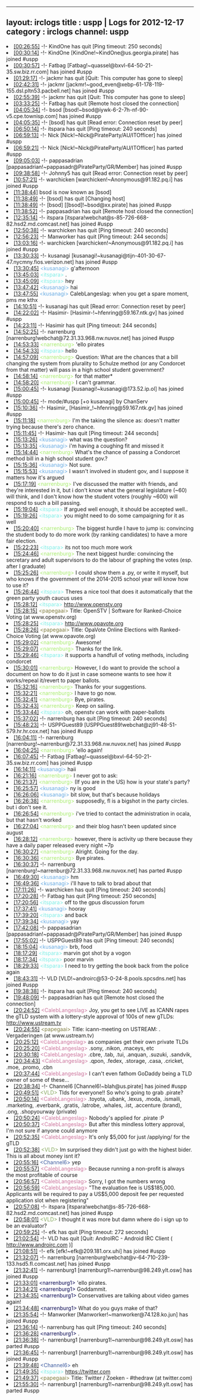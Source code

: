 
---
layout: irclogs
title : uspp | Logs for 2012-12-17
category : irclogs
channel: uspp
---
<li class="logitem"><a href="#00:26:55" name="00:26:55" class="time">[00:26:55]</a> -!- <span class="quit">KindOne</span> has quit [Ping timeout: 250 seconds] </li>
<li class="logitem"><a href="#00:30:14" name="00:30:14" class="time">[00:30:14]</a> -!- <span class="join">KindOne</span> [KindOne!~KindOne@us.georgia.pirate] has joined #uspp </li>
<li class="logitem"><a href="#00:30:57" name="00:30:57" class="time">[00:30:57]</a> -!- <span class="join">Fatbag</span> [Fatbag!~quassel@bxvl-64-50-21-35.sw.biz.rr.com] has joined #uspp </li>
<li class="logitem"><a href="#01:29:17" name="01:29:17" class="time">[01:29:17]</a> -!- <span class="quit">jackmr</span> has quit [Quit: This computer has gone to sleep] </li>
<li class="logitem"><a href="#02:42:31" name="02:42:31" class="time">[02:42:31]</a> -!- <span class="join">jackmr</span> [jackmr!~good_even@xebp-61-178-119-155.dsl.pltn53.pacbell.net] has joined #uspp </li>
<li class="logitem"><a href="#02:55:39" name="02:55:39" class="time">[02:55:39]</a> -!- <span class="quit">jackmr</span> has quit [Quit: This computer has gone to sleep] </li>
<li class="logitem"><a href="#03:33:25" name="03:33:25" class="time">[03:33:25]</a> -!- <span class="quit">Fatbag</span> has quit [Remote host closed the connection] </li>
<li class="logitem"><a href="#04:05:34" name="04:05:34" class="time">[04:05:34]</a> -!- <span class="join">bsod</span> [bsod!~bsod@iywk-6-2-7h-nf-90-v5.cpe.townisp.com] has joined #uspp </li>
<li class="logitem"><a href="#04:05:35" name="04:05:35" class="time">[04:05:35]</a> -!- <span class="quit">[bsod]</span> has quit [Read error: Connection reset by peer] </li>
<li class="logitem"><a href="#06:50:14" name="06:50:14" class="time">[06:50:14]</a> -!- <span class="quit">itspara</span> has quit [Ping timeout: 240 seconds] </li>
<li class="logitem"><a href="#06:59:13" name="06:59:13" class="time">[06:59:13]</a> -!- <span class="join">Nick</span> [Nick!~Nick@PirateParty/AU/ITOfficer] has joined #uspp </li>
<li class="logitem"><a href="#06:59:21" name="06:59:21" class="time">[06:59:21]</a> -!- <span class="part">Nick</span> [Nick!~Nick@PirateParty/AU/ITOfficer] has parted #uspp </li>
<li class="logitem"><a href="#09:05:03" name="09:05:03" class="time">[09:05:03]</a> -!- <span class="join">pappasadrian</span> [pappasadrian!~pappasadr@PirateParty/GR/Member] has joined #uspp </li>
<li class="logitem"><a href="#09:38:58" name="09:38:58" class="time">[09:38:58]</a> -!- <span class="quit">Johnny5</span> has quit [Read error: Connection reset by peer] </li>
<li class="logitem"><a href="#10:57:21" name="10:57:21" class="time">[10:57:21]</a> -!- <span class="join">warchicken</span> [warchicken!~Anonymous@91.182.pq.i] has joined #uspp </li>
<li class="logitem"><a href="#11:38:44" name="11:38:44" class="time">[11:38:44]</a> <span class="nick">bsod</span> is now known as <span class="nick">[bsod]</span> </li>
<li class="logitem"><a href="#11:38:49" name="11:38:49" class="time">[11:38:49]</a> -!- <span class="quit">[bsod]</span> has quit [Changing host] </li>
<li class="logitem"><a href="#11:38:49" name="11:38:49" class="time">[11:38:49]</a> -!- <span class="join">[bsod]</span> [[bsod]!~bsod@xx.pirate] has joined #uspp </li>
<li class="logitem"><a href="#11:38:52" name="11:38:52" class="time">[11:38:52]</a> -!- <span class="quit">pappasadrian</span> has quit [Remote host closed the connection] </li>
<li class="logitem"><a href="#12:35:14" name="12:35:14" class="time">[12:35:14]</a> -!- <span class="join">itspara</span> [itspara!webchat@s-85-726-668-82.hsd2.md.comcast.net] has joined #uspp </li>
<li class="logitem"><a href="#12:50:38" name="12:50:38" class="time">[12:50:38]</a> -!- <span class="quit">warchicken</span> has quit [Ping timeout: 240 seconds] </li>
<li class="logitem"><a href="#12:56:23" name="12:56:23" class="time">[12:56:23]</a> -!- <span class="quit">Manworker</span> has quit [Ping timeout: 244 seconds] </li>
<li class="logitem"><a href="#13:03:16" name="13:03:16" class="time">[13:03:16]</a> -!- <span class="join">warchicken</span> [warchicken!~Anonymous@91.182.pq.i] has joined #uspp </li>
<li class="logitem"><a href="#13:30:33" name="13:30:33" class="time">[13:30:33]</a> -!- <span class="join">kusanagi</span> [kusanagi!~kusanagi@tijn-401-30-67-47.nycmny.fios.verizon.net] has joined #uspp </li>
<li class="logitem"><a href="#13:30:45" name="13:30:45" class="time">[13:30:45]</a> <span class="person" style="color:#6aace3">&lt;kusanagi&gt;</span> g'afternoon </li>
<li class="logitem"><a href="#13:45:03" name="13:45:03" class="time">[13:45:03]</a> <span class="person" style="color:#7deee6">&lt;itspara&gt;</span> . </li>
<li class="logitem"><a href="#13:45:09" name="13:45:09" class="time">[13:45:09]</a> <span class="person" style="color:#7deee6">&lt;itspara&gt;</span> hey </li>
<li class="logitem"><a href="#13:47:42" name="13:47:42" class="time">[13:47:42]</a> <span class="person" style="color:#6aace3">&lt;kusanagi&gt;</span> hai </li>
<li class="logitem"><a href="#13:47:55" name="13:47:55" class="time">[13:47:55]</a> <span class="person" style="color:#6aace3">&lt;kusanagi&gt;</span> CalebLangeslag: when you get a spare moment, pms me kthx </li>
<li class="logitem"><a href="#14:10:51" name="14:10:51" class="time">[14:10:51]</a> -!- <span class="quit">kusanagi</span> has quit [Read error: Connection reset by peer] </li>
<li class="logitem"><a href="#14:22:02" name="14:22:02" class="time">[14:22:02]</a> -!- <span class="join">Hasimir-</span> [Hasimir-!~hfenring@59.167.ntk.gv] has joined #uspp </li>
<li class="logitem"><a href="#14:23:11" name="14:23:11" class="time">[14:23:11]</a> -!- <span class="quit">Hasimir</span> has quit [Ping timeout: 244 seconds] </li>
<li class="logitem"><a href="#14:52:25" name="14:52:25" class="time">[14:52:25]</a> -!- <span class="join">narrenburg</span> [narrenburg!webchat@72.31.33.968.nw.nuvox.net] has joined #uspp </li>
<li class="logitem"><a href="#14:53:33" name="14:53:33" class="time">[14:53:33]</a> <span class="person" style="color:#a8ec6e">&lt;narrenburg&gt;</span> 'ello pirates </li>
<li class="logitem"><a href="#14:54:33" name="14:54:33" class="time">[14:54:33]</a> <span class="person" style="color:#7deee6">&lt;itspara&gt;</span> hello </li>
<li class="logitem"><a href="#14:57:09" name="14:57:09" class="time">[14:57:09]</a> <span class="person" style="color:#a8ec6e">&lt;narrenburg&gt;</span> Question: What are the chances that a bill changing the system from plurality to Schulze method (or any Condorcet from that matter) will pass in a high school student government? </li>
<li class="logitem"><a href="#14:58:14" name="14:58:14" class="time">[14:58:14]</a> <span class="person" style="color:#a8ec6e">&lt;narrenburg&gt;</span> for that matter* </li>
<li class="logitem"><a href="#14:58:20" name="14:58:20" class="time">[14:58:20]</a> <span class="person" style="color:#a8ec6e">&lt;narrenburg&gt;</span> I can't grammar. </li>
<li class="logitem"><a href="#15:00:45" name="15:00:45" class="time">[15:00:45]</a> -!- <span class="join">kusanagi</span> [kusanagi!~kusanagi@173.52.ip.ol] has joined #uspp </li>
<li class="logitem"><a href="#15:00:45" name="15:00:45" class="time">[15:00:45]</a> -!- mode/<span class="mode">#uspp</span> [+o kusanagi] by ChanServ </li>
<li class="logitem"><a href="#15:10:36" name="15:10:36" class="time">[15:10:36]</a> -!- <span class="join">Hasimir_</span> [Hasimir_!~hfenring@59.167.ntk.gv] has joined #uspp </li>
<li class="logitem"><a href="#15:11:18" name="15:11:18" class="time">[15:11:18]</a> <span class="person" style="color:#a8ec6e">&lt;narrenburg&gt;</span> I'm the taking the silence as: doesn't matter trying because there's zero chance. </li>
<li class="logitem"><a href="#15:11:45" name="15:11:45" class="time">[15:11:45]</a> -!- <span class="quit">Hasimir-</span> has quit [Ping timeout: 244 seconds] </li>
<li class="logitem"><a href="#15:13:26" name="15:13:26" class="time">[15:13:26]</a> <span class="person" style="color:#6aace3">&lt;kusanagi&gt;</span> what was the question? </li>
<li class="logitem"><a href="#15:13:35" name="15:13:35" class="time">[15:13:35]</a> <span class="person" style="color:#6aace3">&lt;kusanagi&gt;</span> i'm having a coughing fit and missed it </li>
<li class="logitem"><a href="#15:14:44" name="15:14:44" class="time">[15:14:44]</a> <span class="person" style="color:#a8ec6e">&lt;narrenburg&gt;</span> What's the chance of passing a Condorcet method bill in a high school student gov.? </li>
<li class="logitem"><a href="#15:15:36" name="15:15:36" class="time">[15:15:36]</a> <span class="person" style="color:#6aace3">&lt;kusanagi&gt;</span> Not sure. </li>
<li class="logitem"><a href="#15:15:53" name="15:15:53" class="time">[15:15:53]</a> <span class="person" style="color:#6aace3">&lt;kusanagi&gt;</span> I wasn't involved in student gov, and I suppose it matters how it's argued </li>
<li class="logitem"><a href="#15:17:19" name="15:17:19" class="time">[15:17:19]</a> <span class="person" style="color:#a8ec6e">&lt;narrenburg&gt;</span> I've discussed the matter with friends, and they're interested in it, but i don't know what the general legislature (~60) will think, and I don't know how the student voters (roughly ~600) will respond to such a bill passing. </li>
<li class="logitem"><a href="#15:19:04" name="15:19:04" class="time">[15:19:04]</a> <span class="person" style="color:#7deee6">&lt;itspara&gt;</span> If argued well enough, it should be accepted well.. </li>
<li class="logitem"><a href="#15:19:26" name="15:19:26" class="time">[15:19:26]</a> <span class="person" style="color:#7deee6">&lt;itspara&gt;</span> you might need to do some campaigning for it as well </li>
<li class="logitem"><a href="#15:20:40" name="15:20:40" class="time">[15:20:40]</a> <span class="person" style="color:#a8ec6e">&lt;narrenburg&gt;</span> The biggest hurdle I have to jump is: convincing the student body to do more work (by ranking candidates) to have a more fair election. </li>
<li class="logitem"><a href="#15:22:23" name="15:22:23" class="time">[15:22:23]</a> <span class="person" style="color:#7deee6">&lt;itspara&gt;</span> its not too much more work </li>
<li class="logitem"><a href="#15:24:46" name="15:24:46" class="time">[15:24:46]</a> <span class="person" style="color:#a8ec6e">&lt;narrenburg&gt;</span> The next biggest hurdle: convincing the secretary and adult supervisors to do the labour of graphing the votes (esp. after I graduate) </li>
<li class="logitem"><a href="#15:25:26" name="15:25:26" class="time">[15:25:26]</a> <span class="person" style="color:#a8ec6e">&lt;narrenburg&gt;</span> I could show them a .py, or write it myself, but who knows if the government of the 2014-2015 school year will know how to use it? </li>
<li class="logitem"><a href="#15:26:44" name="15:26:44" class="time">[15:26:44]</a> <span class="person" style="color:#7deee6">&lt;itspara&gt;</span> Theres a nice tool that does it automatically that the green party youth caucus uses  </li>
<li class="logitem"><a href="#15:28:12" name="15:28:12" class="time">[15:28:12]</a> <span class="person" style="color:#7deee6">&lt;itspara&gt;</span> <a href="http://www.openstv.org/" target="_blank">http://www.openstv.org</a> </li>
<li class="logitem"><a href="#15:28:15" name="15:28:15" class="time">[15:28:15]</a> <span class="person" style="color:#817e41">&lt;papegaai&gt;</span> Title: OpenSTV | Software for Ranked-Choice Voting (at www.openstv.org) </li>
<li class="logitem"><a href="#15:28:25" name="15:28:25" class="time">[15:28:25]</a> <span class="person" style="color:#7deee6">&lt;itspara&gt;</span> <a href="http://www.opavote.org/" target="_blank">http://www.opavote.org</a> </li>
<li class="logitem"><a href="#15:28:26" name="15:28:26" class="time">[15:28:26]</a> <span class="person" style="color:#817e41">&lt;papegaai&gt;</span> Title: OpaVote Online Elections with Ranked-Choice Voting (at www.opavote.org) </li>
<li class="logitem"><a href="#15:29:02" name="15:29:02" class="time">[15:29:02]</a> <span class="person" style="color:#a8ec6e">&lt;narrenburg&gt;</span> Awesome! </li>
<li class="logitem"><a href="#15:29:07" name="15:29:07" class="time">[15:29:07]</a> <span class="person" style="color:#a8ec6e">&lt;narrenburg&gt;</span> Thanks for the link. </li>
<li class="logitem"><a href="#15:29:46" name="15:29:46" class="time">[15:29:46]</a> <span class="person" style="color:#7deee6">&lt;itspara&gt;</span> it supports a handfull of voting methods, including condorcet  </li>
<li class="logitem"><a href="#15:30:01" name="15:30:01" class="time">[15:30:01]</a> <span class="person" style="color:#a8ec6e">&lt;narrenburg&gt;</span> However, I do want to provide the school a document on how to do it just in case someone wants to see how it works/repeal it/revert to paper ballots. </li>
<li class="logitem"><a href="#15:32:16" name="15:32:16" class="time">[15:32:16]</a> <span class="person" style="color:#a8ec6e">&lt;narrenburg&gt;</span> Thanks for your suggestions. </li>
<li class="logitem"><a href="#15:32:21" name="15:32:21" class="time">[15:32:21]</a> <span class="person" style="color:#a8ec6e">&lt;narrenburg&gt;</span> I have to go now. </li>
<li class="logitem"><a href="#15:32:41" name="15:32:41" class="time">[15:32:41]</a> <span class="person" style="color:#a8ec6e">&lt;narrenburg&gt;</span> Bye, pirates. </li>
<li class="logitem"><a href="#15:32:43" name="15:32:43" class="time">[15:32:43]</a> <span class="person" style="color:#a8ec6e">&lt;narrenburg&gt;</span> Keep on sailing. </li>
<li class="logitem"><a href="#15:33:44" name="15:33:44" class="time">[15:33:44]</a> <span class="person" style="color:#7deee6">&lt;itspara&gt;</span> oh, openstv can work with paper-ballots </li>
<li class="logitem"><a href="#15:37:02" name="15:37:02" class="time">[15:37:02]</a> -!- <span class="quit">narrenburg</span> has quit [Ping timeout: 240 seconds] </li>
<li class="logitem"><a href="#15:48:23" name="15:48:23" class="time">[15:48:23]</a> -!- <span class="join">USPPGuest89</span> [USPPGuest89!webchat@zj91-48-51-579.hr.hr.cox.net] has joined #uspp </li>
<li class="logitem"><a href="#16:04:11" name="16:04:11" class="time">[16:04:11]</a> -!- <span class="join">narrenburg</span> [narrenburg!~narrenbur@72.31.33.968.nw.nuvox.net] has joined #uspp </li>
<li class="logitem"><a href="#16:04:25" name="16:04:25" class="time">[16:04:25]</a> <span class="person" style="color:#a8ec6e">&lt;narrenburg&gt;</span> 'ello again! </li>
<li class="logitem"><a href="#16:07:45" name="16:07:45" class="time">[16:07:45]</a> -!- <span class="join">Fatbag</span> [Fatbag!~quassel@bxvl-64-50-21-35.sw.biz.rr.com] has joined #uspp </li>
<li class="logitem"><a href="#16:14:11" name="16:14:11" class="time">[16:14:11]</a> <span class="person" style="color:#6aace3">&lt;kusanagi&gt;</span> haii </li>
<li class="logitem"><a href="#16:21:16" name="16:21:16" class="time">[16:21:16]</a> <span class="person" style="color:#a8ec6e">&lt;narrenburg&gt;</span> I never got to ask: </li>
<li class="logitem"><a href="#16:21:37" name="16:21:37" class="time">[16:21:37]</a> <span class="person" style="color:#a8ec6e">&lt;narrenburg&gt;</span> (If you are in the  US) how is your state's party? </li>
<li class="logitem"><a href="#16:25:57" name="16:25:57" class="time">[16:25:57]</a> <span class="person" style="color:#6aace3">&lt;kusanagi&gt;</span> ny is good </li>
<li class="logitem"><a href="#16:26:06" name="16:26:06" class="time">[16:26:06]</a> <span class="person" style="color:#6aace3">&lt;kusanagi&gt;</span> bit slow, but that's because holidays </li>
<li class="logitem"><a href="#16:26:38" name="16:26:38" class="time">[16:26:38]</a> <span class="person" style="color:#a8ec6e">&lt;narrenburg&gt;</span> supposedly, fl is a bigshot in the party circles. but i don't see it. </li>
<li class="logitem"><a href="#16:26:54" name="16:26:54" class="time">[16:26:54]</a> <span class="person" style="color:#a8ec6e">&lt;narrenburg&gt;</span> i've tried to contact the administration in ocala, but that hasn't worked </li>
<li class="logitem"><a href="#16:27:04" name="16:27:04" class="time">[16:27:04]</a> <span class="person" style="color:#a8ec6e">&lt;narrenburg&gt;</span> and their blog hasn't been updated since august </li>
<li class="logitem"><a href="#16:28:12" name="16:28:12" class="time">[16:28:12]</a> <span class="person" style="color:#a8ec6e">&lt;narrenburg&gt;</span> however, there is activity up there because they have a daily paper released every night ~7p </li>
<li class="logitem"><a href="#16:30:27" name="16:30:27" class="time">[16:30:27]</a> <span class="person" style="color:#a8ec6e">&lt;narrenburg&gt;</span> Alright. Going for the day. </li>
<li class="logitem"><a href="#16:30:36" name="16:30:36" class="time">[16:30:36]</a> <span class="person" style="color:#a8ec6e">&lt;narrenburg&gt;</span> Bye pirates. </li>
<li class="logitem"><a href="#16:30:37" name="16:30:37" class="time">[16:30:37]</a> -!- <span class="part">narrenburg</span> [narrenburg!~narrenbur@72.31.33.968.nw.nuvox.net] has parted #uspp </li>
<li class="logitem"><a href="#16:49:30" name="16:49:30" class="time">[16:49:30]</a> <span class="person" style="color:#6aace3">&lt;kusanagi&gt;</span> hm </li>
<li class="logitem"><a href="#16:49:36" name="16:49:36" class="time">[16:49:36]</a> <span class="person" style="color:#6aace3">&lt;kusanagi&gt;</span> i'll have to talk to brad about that </li>
<li class="logitem"><a href="#17:11:26" name="17:11:26" class="time">[17:11:26]</a> -!- <span class="quit">warchicken</span> has quit [Ping timeout: 240 seconds] </li>
<li class="logitem"><a href="#17:20:28" name="17:20:28" class="time">[17:20:28]</a> -!- <span class="quit">Fatbag</span> has quit [Ping timeout: 250 seconds] </li>
<li class="logitem"><a href="#17:20:56" name="17:20:56" class="time">[17:20:56]</a> <span class="person" style="color:#7deee6">&lt;itspara&gt;</span> off to the gpus discussion forum </li>
<li class="logitem"><a href="#17:37:41" name="17:37:41" class="time">[17:37:41]</a> <span class="person" style="color:#6aace3">&lt;kusanagi&gt;</span> hooray </li>
<li class="logitem"><a href="#17:39:20" name="17:39:20" class="time">[17:39:20]</a> <span class="person" style="color:#7deee6">&lt;itspara&gt;</span> and back </li>
<li class="logitem"><a href="#17:39:34" name="17:39:34" class="time">[17:39:34]</a> <span class="person" style="color:#6aace3">&lt;kusanagi&gt;</span> yay </li>
<li class="logitem"><a href="#17:42:08" name="17:42:08" class="time">[17:42:08]</a> -!- <span class="join">pappasadrian</span> [pappasadrian!~pappasadr@PirateParty/GR/Member] has joined #uspp </li>
<li class="logitem"><a href="#17:55:02" name="17:55:02" class="time">[17:55:02]</a> -!- <span class="quit">USPPGuest89</span> has quit [Ping timeout: 240 seconds] </li>
<li class="logitem"><a href="#18:15:04" name="18:15:04" class="time">[18:15:04]</a> <span class="person" style="color:#6aace3">&lt;kusanagi&gt;</span> brb, food </li>
<li class="logitem"><a href="#18:17:29" name="18:17:29" class="time">[18:17:29]</a> <span class="person" style="color:#7deee6">&lt;itspara&gt;</span> marvin got shot by a vogon </li>
<li class="logitem"><a href="#18:17:34" name="18:17:34" class="time">[18:17:34]</a> <span class="person" style="color:#7deee6">&lt;itspara&gt;</span> poor marvin </li>
<li class="logitem"><a href="#18:29:33" name="18:29:33" class="time">[18:29:33]</a> <span class="person" style="color:#7deee6">&lt;itspara&gt;</span> I need to try getting the book back from the police again </li>
<li class="logitem"><a href="#18:43:31" name="18:43:31" class="time">[18:43:31]</a> -!- <span class="join">VLD</span> [VLD!~androirc@53-0-24-8.pools.spcsdns.net] has joined #uspp </li>
<li class="logitem"><a href="#19:38:38" name="19:38:38" class="time">[19:38:38]</a> -!- <span class="quit">itspara</span> has quit [Ping timeout: 240 seconds] </li>
<li class="logitem"><a href="#19:48:09" name="19:48:09" class="time">[19:48:09]</a> -!- <span class="quit">pappasadrian</span> has quit [Remote host closed the connection] </li>
<li class="logitem"><a href="#20:24:52" name="20:24:52" class="time">[20:24:52]</a> <span class="person" style="color:#cc749c">&lt;CalebLangeslag&gt;</span> Joy, you get to see LIVE as ICANN rapes the gTLD system with a lottery-style approval of 100s of new gTLDs: <a href="http://www.ustream.tv/channel/icann-meeting" target="_blank">http://www.ustream.tv</a> </li>
<li class="logitem"><a href="#20:24:55" name="20:24:55" class="time">[20:24:55]</a> <span class="person" style="color:#817e41">&lt;papegaai&gt;</span> Title: icann-meeting on USTREAM: . Vergaderingen (at www.ustream.tv) </li>
<li class="logitem"><a href="#20:25:12" name="20:25:12" class="time">[20:25:12]</a> <span class="person" style="color:#cc749c">&lt;CalebLangeslag&gt;</span> as companies get their own private TLDs </li>
<li class="logitem"><a href="#20:25:20" name="20:25:20" class="time">[20:25:20]</a> <span class="person" style="color:#cc749c">&lt;CalebLangeslag&gt;</span> .sony, .nikon, .maceys, etc </li>
<li class="logitem"><a href="#20:30:18" name="20:30:18" class="time">[20:30:18]</a> <span class="person" style="color:#cc749c">&lt;CalebLangeslag&gt;</span> .cbre, .tab, .tui, .anquan, .suzuki, .sandvik,  </li>
<li class="logitem"><a href="#20:34:43" name="20:34:43" class="time">[20:34:43]</a> <span class="person" style="color:#cc749c">&lt;CalebLangeslag&gt;</span> .qpon, .fedex, .storage, .casa, .cricket, .moe, .promo, .cbn </li>
<li class="logitem"><a href="#20:37:44" name="20:37:44" class="time">[20:37:44]</a> <span class="person" style="color:#cc749c">&lt;CalebLangeslag&gt;</span> I can't even fathom GoDaddy being a TLD owner of some of these... </li>
<li class="logitem"><a href="#20:38:34" name="20:38:34" class="time">[20:38:34]</a> -!- <span class="join">Channel6</span> [Channel6!~blah@us.pirate] has joined #uspp </li>
<li class="logitem"><a href="#20:49:51" name="20:49:51" class="time">[20:49:51]</a> <span class="person" style="color:#84a75c">&lt;VLD&gt;</span> Tlds for everyone!! So who's going to grab .pirate? </li>
<li class="logitem"><a href="#20:50:14" name="20:50:14" class="time">[20:50:14]</a> <span class="person" style="color:#cc749c">&lt;CalebLangeslag&gt;</span> .toyota, .ubank, .lexus, .moda, .ismaili, .marketing, .everbank, .gratis, .latrobe, .whales, .ist, .accenture (brand), .ong, .shopyourway (private) </li>
<li class="logitem"><a href="#20:50:24" name="20:50:24" class="time">[20:50:24]</a> <span class="person" style="color:#cc749c">&lt;CalebLangeslag&gt;</span> Nobody's applied for .pirate :P </li>
<li class="logitem"><a href="#20:50:37" name="20:50:37" class="time">[20:50:37]</a> <span class="person" style="color:#cc749c">&lt;CalebLangeslag&gt;</span> But after this mindless lottery approval, I'm not sure if anyone could anymore </li>
<li class="logitem"><a href="#20:52:35" name="20:52:35" class="time">[20:52:35]</a> <span class="person" style="color:#cc749c">&lt;CalebLangeslag&gt;</span> It's only $5,000 for just /applying/ for the gTLD </li>
<li class="logitem"><a href="#20:52:38" name="20:52:38" class="time">[20:52:38]</a> <span class="person" style="color:#84a75c">&lt;VLD&gt;</span> Im surprised they didn't just go with the highest bider. This is all about money isnt it? </li>
<li class="logitem"><a href="#20:55:16" name="20:55:16" class="time">[20:55:16]</a> <span class="person" style="color:#3d5ba0">&lt;Channel6&gt;</span> yep </li>
<li class="logitem"><a href="#20:55:57" name="20:55:57" class="time">[20:55:57]</a> <span class="person" style="color:#cc749c">&lt;CalebLangeslag&gt;</span> Because running a non-profit is always the most profitable of course </li>
<li class="logitem"><a href="#20:56:57" name="20:56:57" class="time">[20:56:57]</a> <span class="person" style="color:#cc749c">&lt;CalebLangeslag&gt;</span> Sorry, I got the numbers wrong </li>
<li class="logitem"><a href="#20:56:59" name="20:56:59" class="time">[20:56:59]</a> <span class="person" style="color:#cc749c">&lt;CalebLangeslag&gt;</span> "The evaluation fee is US$185,000. Applicants will be required to pay a US$5,000 deposit fee per requested application slot when registering" </li>
<li class="logitem"><a href="#20:57:08" name="20:57:08" class="time">[20:57:08]</a> -!- <span class="join">itspara</span> [itspara!webchat@s-85-726-668-82.hsd2.md.comcast.net] has joined #uspp </li>
<li class="logitem"><a href="#20:58:01" name="20:58:01" class="time">[20:58:01]</a> <span class="person" style="color:#84a75c">&lt;VLD&gt;</span> I thought it was more but damn where do i sign up to be an evaluator? </li>
<li class="logitem"><a href="#20:59:25" name="20:59:25" class="time">[20:59:25]</a> -!- <span class="quit">efk</span> has quit [Ping timeout: 272 seconds] </li>
<li class="logitem"><a href="#21:02:54" name="21:02:54" class="time">[21:02:54]</a> -!- <span class="quit">VLD</span> has quit [Quit: AndroIRC - Android IRC Client ( <a href="http://www.androirc.com" target="_blank">http://www.androirc.com</a> )] </li>
<li class="logitem"><a href="#21:08:51" name="21:08:51" class="time">[21:08:51]</a> -!- <span class="join">efk</span> [efk!~efk@209.181.orx.uhi] has joined #uspp </li>
<li class="logitem"><a href="#21:32:07" name="21:32:07" class="time">[21:32:07]</a> -!- <span class="join">narrenburg</span> [narrenburg!webchat@v-64-710-239-133.hsd5.fl.comcast.net] has joined #uspp </li>
<li class="logitem"><a href="#21:32:41" name="21:32:41" class="time">[21:32:41]</a> -!- <span class="join">narrenburg1</span> [narrenburg1!~narrenbur@98.249.ylt.osw] has joined #uspp </li>
<li class="logitem"><a href="#21:33:01" name="21:33:01" class="time">[21:33:01]</a> <span class="person" style="color:#080752">&lt;narrenburg1&gt;</span> 'ello pirates. </li>
<li class="logitem"><a href="#21:34:21" name="21:34:21" class="time">[21:34:21]</a> <span class="person" style="color:#080752">&lt;narrenburg1&gt;</span> Goddammit. </li>
<li class="logitem"><a href="#21:34:35" name="21:34:35" class="time">[21:34:35]</a> <span class="person" style="color:#080752">&lt;narrenburg1&gt;</span> Conservatives are talking about video games again! </li>
<li class="logitem"><a href="#21:34:48" name="21:34:48" class="time">[21:34:48]</a> <span class="person" style="color:#080752">&lt;narrenburg1&gt;</span> What do you guys make of that? </li>
<li class="logitem"><a href="#21:35:54" name="21:35:54" class="time">[21:35:54]</a> -!- <span class="join">Manworker</span> [Manworker!~manworker@74.128.ko.jun] has joined #uspp </li>
<li class="logitem"><a href="#21:36:14" name="21:36:14" class="time">[21:36:14]</a> -!- <span class="quit">narrenburg</span> has quit [Ping timeout: 240 seconds] </li>
<li class="logitem"><a href="#21:36:28" name="21:36:28" class="time">[21:36:28]</a> <span class="person" style="color:#080752">&lt;narrenburg1&gt;</span> . </li>
<li class="logitem"><a href="#21:36:38" name="21:36:38" class="time">[21:36:38]</a> -!- <span class="part">narrenburg1</span> [narrenburg1!~narrenbur@98.249.ylt.osw] has parted #uspp </li>
<li class="logitem"><a href="#21:36:45" name="21:36:45" class="time">[21:36:45]</a> -!- <span class="join">narrenburg1</span> [narrenburg1!~narrenbur@98.249.ylt.osw] has joined #uspp </li>
<li class="logitem"><a href="#21:39:48" name="21:39:48" class="time">[21:39:48]</a> <span class="person" style="color:#3d5ba0">&lt;Channel6&gt;</span> eh </li>
<li class="logitem"><a href="#21:49:35" name="21:49:35" class="time">[21:49:35]</a> <span class="person" style="color:#7deee6">&lt;itspara&gt;</span> <a href="https://twitter.com/search/realtime?q=%23thedraw" target="_blank">https://twitter.com</a> </li>
<li class="logitem"><a href="#21:49:37" name="21:49:37" class="time">[21:49:37]</a> <span class="person" style="color:#817e41">&lt;papegaai&gt;</span> Title: Twitter / Zoeken - #thedraw (at twitter.com) </li>
<li class="logitem"><a href="#21:55:30" name="21:55:30" class="time">[21:55:30]</a> -!- <span class="part">narrenburg1</span> [narrenburg1!~narrenbur@98.249.ylt.osw] has parted #uspp </li>


